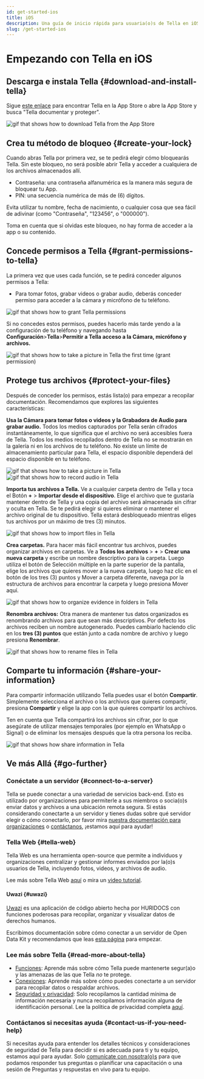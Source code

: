 ```yaml
---
id: get-started-ios
title: iOS
description: Una guía de inicio rápida para usuaria(o)s de Tella en iOS
slug: /get-started-ios
---
```


# Empezando con Tella en iOS

## Descarga e instala Tella {#download-and-install-tella}
Sigue [este enlace](https://apps.apple.com/us/app/tella-document-protect/id1598152580) para encontrar Tella en la App Store o abre la App Store y busca "Tella documentar y proteger".


<div class="gifs">
    <img src="./img/getting-started/ios/find-and-download.gif" alt="gif that shows how to download Tella from the App Store" title="find and download gif" />
</div>



## Crea tu método de bloqueo {#create-your-lock}
Cuando abras Tella por primera vez, se te pedirá elegir cómo bloquearás Tella. Sin este bloqueo, no será posible abrir Tella y acceder a cualquiera de los archivos almacenados allí.

* Contraseña: una contraseña alfanumérica es la manera más segura de bloquear tu App.
* PIN: una secuencia numérica de más de (6) dígitos.

Evita utilizar tu nombre, fecha de nacimiento, o cualquier cosa que sea fácil de adivinar (como "Contraseña", "123456", o "000000").

Toma en cuenta que si olvidas este bloqueo, no hay forma de acceder a la app o su contenido.



## Concede permisos a Tella {#grant-permissions-to-tella}
La primera vez que uses cada función, se te pedirá conceder algunos permisos a Tella:



* Para tomar fotos, grabar videos o grabar audio, deberás conceder permiso para acceder a la cámara y micrófono de tu teléfono.


<div class="gifs">
    <img src="./img/getting-started/ios/granting-permissions.gif" alt="gif that shows how to grant Tella permissions" title="grating permission gif" />
</div>



Si no concedes estos permisos, puedes hacerlo más tarde yendo a la configuración de tu teléfono y navegando hasta **Configuración**>**Tella**>**Permitir a Tella acceso a la Cámara, micrófono y archivos.**

<div class="gifs">
    <img src="./img/getting-started/ios/taking-picture-permissions.gif" alt="gif that shows how to take a picture in Tella the first time (grant permission)" title="Tella will ask you to grant permissions the first time you open the camera" />
</div>



## Protege tus archivos {#protect-your-files}
Después de conceder los permisos, estás lista(o) para empezar a recopilar documentación. Recomendamos que explores las siguientes características:

**Usa la Cámara para tomar fotos o videos y la Grabadora de Audio para grabar audio.** Todos los medios capturados por Tella serán cifrados instantáneamente, lo que significa que  el archivo no será accesibles fuera de Tella. Todos los medios recopilados dentro de Tella no se mostrarán en la galería ni en los archivos de tu teléfono. No existe un límite de almacenamiento particular para Tella, el espacio disponible dependerá del espacio disponible en tu teléfono.


<div class="gifs">
    <img src="./img/getting-started/ios/picture.gif" alt="gif that shows how to take a picture in Tella" title="take a picture in Tella" />
    <img src="./img/getting-started/ios/recording.gif" alt="gif that shows how to record audio in Tella" title="record audio in Tella" />
</div> 





**Importa tus archivos a Tella.** Ve a cualquier carpeta dentro de Tella y toca el Botón **+** > **Importar desde el dispositivo**. Elige el archivo que te gustaría mantener dentro de Tella y una copia del archivo será almacenada sin cifrar y oculta en Tella. Se te pedirá elegir si quieres eliminar o mantener el archivo original de tu dispositivo. Tella estará desbloqueado mientras eliges tus archivos por un máximo de tres (3) minutos.

<div class="gifs">
    <img src="./img/getting-started/ios/import-files.gif" alt="gif that shows how to import files in Tella" title="import files in Tella" />
</div> 


**Crea carpetas.** Para hacer más fácil encontrar tus archivos, puedes organizar archivos en carpetas. Ve a **Todos los archivos** > **+** > **Crear una nueva carpeta** y escribe un nombre descriptivo para la carpeta. Luego utiliza el botón de Selección múltiple en la parte superior de la pantalla, elige los archivos que quieres mover a la nueva carpeta, luego haz clic en el botón de los tres (3) puntos y Mover a carpeta diferente, navega por la estructura de archivos para encontrar la carpeta y luego presiona Mover aquí.


<div class="gifs">
    <img src="./img/getting-started/ios/folders.gif" alt="gif that shows how to organize evidence in folders in Tella" title="folders in Tella" />
</div> 


**Renombra archivos:** Otra manera de mantener tus datos organizados es renombrando archivos para que sean más descriptivos. Por defecto los archivos reciben un nombre autogenerado. Puedes cambiarlo haciendo clic en los **tres (3) puntos** que están junto a cada nombre de archivo y luego presiona **Renombrar**.


<div class="gifs">
    <img src="./img/getting-started/ios/rename.gif" alt="gif that shows how to rename files in Tella" title="rename files in Tella" />
</div> 


## Comparte tu información {#share-your-information}
Para compartir información utilizando Tella puedes usar el botón **Compartir**. Simplemente selecciona el archivo o los archivos que quieres compartir, presiona **Compartir** y elige la app con la que quieres compartir los archivos.

Ten en cuenta que Tella compartirá los archivos sin cifrar, por lo que asegúrate de utilizar mensajes temporales (por ejemplo en WhatsApp o Signal) o de eliminar los mensajes después que la otra persona los reciba.

<div class="gifs">
    <img src="./img/getting-started/ios/share.gif" alt="gif that shows how share information in Tella" title="share information in Tella" />
</div> 






## Ve más Allá {#go-further}

### Conéctate a un servidor {#connect-to-a-server}
Tella se puede conectar a una variedad de servicios back-end. Esto es utilizado por organizaciones para permiterle a sus miembros o socia(o)s enviar datos y archivos a una ubicación remota segura. Si estás considerando conectarte a un servidor y tienes dudas sobre qué servidor elegir o cómo conectarlo, por favor mira [nuestra documentación para organizaciones](/for-organizations) o [contáctanos](/contact-us), ¡estamos aquí para ayudar!

### Tella Web {#tella-web}
Tella Web es una herramienta open-source que permite a individuos y organizaciones centralizar y gestionar informes enviados por la(o)s usuarios de Tella, incluyendo fotos, videos, y archivos de audio.

Lee más sobre Tella Web [aquí](/tella-web) o mira un [video tutorial](/video-tutorials#tella-web).

#### Uwazi {#uwazi}
[Uwazi](https://uwazi.io/) es una aplicación de código abierto hecha por HURIDOCS con funciones poderosas para recopilar, organizar y visualizar datos de derechos humanos.

Escribimos documentación sobre cómo conectar a un servidor de Open Data Kit y recomendamos que leas [esta página](/uwazi) para empezar.



### Lee más sobre Tella {#read-more-about-tella}
- [Funciones](/features): Aprende más sobre cómo Tella puede mantenerte segur(a)o y las amenazas de las que Tella _no_ te protege.
- [Conexiones](/for-organizations):  Aprende más sobre cómo puedes conectarte a un servidor para recopilar datos o respaldar archivos.
- [Seguridad y privacidad](/security-and-privacy): Solo recopilamos la cantidad mínima de información necesaria y nunca recopilamos información alguna de identificación personal. Lee la política de privacidad completa [aquí](/privacy).



### Contáctanos si necesitas ayuda {#contact-us-if-you-need-help}
Si necesitas ayuda para entender los detalles técnicos y consideraciones de seguridad de Tella para decidir si es adecuada para ti y tu equipo, estamos aquí para ayudar. Solo [comunícate con nosotra(o)s](/contact-us) para que podamos responder tus preguntas o planificar una capacitación o una sesión de Preguntas y respuestas en vivo para tu equipo.



